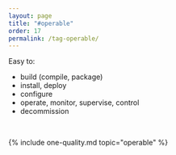```yaml
---
layout: page
title: "#operable"
order: 17
permalink: /tag-operable/
---
```


<div class="arc42-help" markdown="1">

Easy to:
* build (compile, package)
* install, deploy
* configure
* operate, monitor, supervise, control
* decommission

</div><br>



<!-- include all qualities associated with this tag -->
{% include one-quality.md topic="operable"  %}
